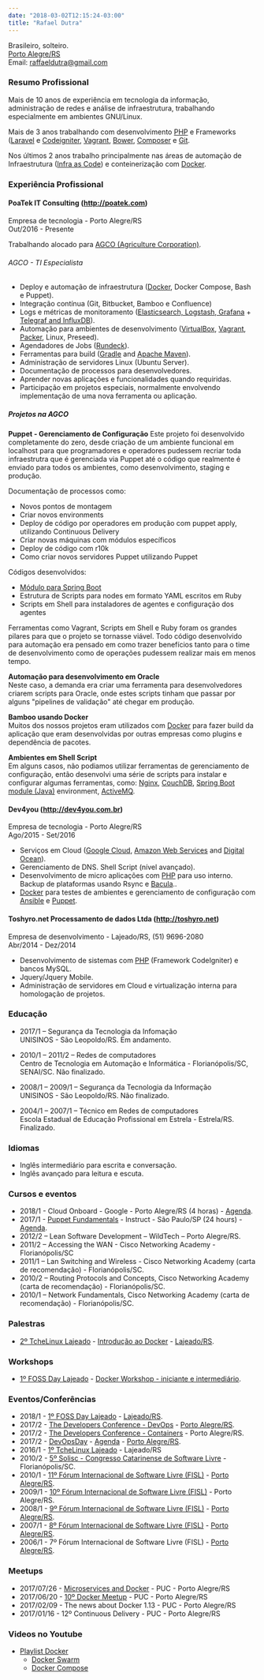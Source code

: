 ```yaml
---
date: "2018-03-02T12:15:24-03:00"
title: "Rafael Dutra"
---
```


Brasileiro, solteiro.  
<a href="https://goo.gl/maps/La8zQp6nXjp" target="_blank">Porto Alegre/RS</a>  
Email: <a href="mailto:raffaeldutra@gmail.com?Subject=Contato%20via%20site" target="_blank">raffaeldutra@gmail.com</a>  

### Resumo Profissional
Mais de 10 anos de experiência em tecnologia da informação, administração de redes e análise de infraestrutura, trabalhando especialmente em ambientes GNU/Linux.

Mais de 3 anos trabalhando com desenvolvimento [PHP](https://secure.php.net) e Frameworks ([Laravel](https://laravel.com) e [Codeigniter](https://codeigniter.com), [Vagrant](https://www.vagrantup.com), [Bower](https://bower.io), [Composer](https://getcomposer.org) e [Git](https://git-scm.com).

Nos últimos 2 anos trabalho principalmente nas áreas de automação de Infraestrutura ([Infra as Code](https://en.wikipedia.org/wiki/Infrastructure_as_Code)) e conteinerização com [Docker](https://www.docker.com).

### Experiência Profissional
#### PoaTek IT Consulting (http://poatek.com)
Empresa de tecnologia - Porto Alegre/RS  
Out/2016 - Presente

Trabalhando alocado para [AGCO (Agriculture Corporation)](http://www.agcocorp.com).

###### AGCO - TI Especialista
* Deploy e automação de infraestrutura ([Docker](https://www.docker.com), Docker Compose, Bash e Puppet).
* Integração contínua (Git, Bitbucket, Bamboo e Confluence)
* Logs e métricas de monitoramento ([Elasticsearch, Logstash, Grafana](https://www.elastic.co) + [Telegraf and InfluxDB](https://www.influxdata.com)).
* Automação para ambientes de desenvolvimento ([VirtualBox](https://www.virtualbox.org), [Vagrant](https://www.vagrantup.com), [Packer](https://github.com/raffaeldutra/packer), Linux, Preseed).
* Agendadores de Jobs ([Rundeck](http://rundeck.org)).
* Ferramentas para build ([Gradle](https://gradle.org) and [Apache Maven](https://maven.apache.org)).
* Administração de servidores Linux (Ubuntu Server).
* Documentação de processos para desenvolvedores.
* Aprender novas aplicações e funcionalidades quando requiridas.
* Participação em projetos especiais, normalmente envolvendo implementação de uma nova ferramenta ou aplicação.

##### Projetos na AGCO
**Puppet - Gerenciamento de Configuração**
Este projeto foi desenvolvido completamente do zero, desde criação de um ambiente funcional em localhost para que programadores e operadores pudessem recriar toda infraestrutra que é gerenciada via Puppet até o código que realmente é enviado para todos os ambientes, como desenvolvimento, staging e produção.

Documentação de processos como:

* Novos pontos de montagem
* Criar novos environments
* Deploy de código por operadores em produção com puppet apply, utilizando Continuous Delivery
* Criar novas máquinas com módulos específicos
* Deploy de código com r10k
* Como criar novos servidores Puppet utilizando Puppet

Códigos desenvolvidos:

* [Módulo para Spring Boot](https://projects.spring.io/spring-boot)
* Estrutura de Scripts para nodes em formato YAML escritos em Ruby
* Scripts em Shell para instaladores de agentes e configuração dos agentes

Ferramentas como Vagrant, Scripts em Shell e Ruby foram os grandes pilares para que o projeto se tornasse viável.
Todo código desenvolvido para automação era pensado em como trazer benefícios tanto para o time de desenvolvimento como de
operações pudessem realizar mais em menos tempo.

**Automação para desenvolvimento em Oracle**  
Neste caso, a demanda era criar uma ferramenta para desenvolvedores criarem scripts para Oracle, onde estes scripts tinham que passar por alguns "pipelines de validação" até chegar em produção.

**Bamboo usando Docker**  
Muitos dos nossos projetos eram utilizados com [Docker](https://www.docker.com) para fazer build da aplicação que eram desenvolvidas por outras empresas como plugins e dependência de pacotes.

**Ambientes em Shell Script**  
Em alguns casos, não podiamos utilizar ferramentas de gerenciamento de configuração, então desenvolvi uma série de scripts para instalar e configurar algumas ferramentas, como: [Nginx](https://nginx.org), [CouchDB](http://couchdb.apache.org), [Spring Boot module (Java)](https://projects.spring.io/spring-boot) environment, [ActiveMQ](http://activemq.apache.org).

#### Dev4you (http://dev4you.com.br)
Empresa de tecnologia - Porto Alegre/RS  
Ago/2015 - Set/2016

* Serviços em Cloud ([Google Cloud](https://cloud.google.com), [Amazon Web Services](https://aws.amazon.com) and [Digital Ocean](https://www.digitalocean.com)).
* Gerenciamento de DNS. Shell Script (nível avançado).
* Desenvolvimento de micro aplicações com [PHP](https://secure.php.net) para uso interno. Backup de plataformas usando Rsync e [Bacula](http://blog.bacula.org)..
* [Docker](https://www.docker.com) para testes de ambientes e gerenciamento de configuração com [Ansible](https://www.ansible.com) e [Puppet](https://puppet.com).

#### Toshyro.net Processamento de dados Ltda (http://toshyro.net)
Empresa de desenvolvimento - Lajeado/RS, (51) 9696-2080  
Abr/2014 - Dez/2014

* Desenvolvimento de sistemas com [PHP](https://secure.php.net) (Framework CodeIgniter) e bancos MySQL.
* Jquery/Jquery Mobile.
* Administração de servidores em Cloud e virtualização interna para homologação de projetos.

### Educação
* 2017/1 – Segurança da Tecnologia da Infomação  
UNISINOS - São Leopoldo/RS. Em andamento.

* 2010/1 – 2011/2 – Redes de computadores  
Centro de Tecnologia em Automação e Informática - Florianópolis/SC, SENAI/SC. Não finalizado.

* 2008/1 – 2009/1 – Segurança da Tecnologia da Informação  
UNISINOS - São Leopoldo/RS. Não finalizado.

* 2004/1 – 2007/1 – Técnico em Redes de computadores  
Escola Estadual de Educação Profissional em Estrela - Estrela/RS. Finalizado.

### Idiomas
* Inglês intermediário para escrita e conversação.  
* Inglês avançado para leitura e escuta.

### Cursos e eventos

* 2018/1 - Cloud Onboard - Google - Porto Alegre/RS (4 horas) - [Agenda](/ptbr/page/cv/training/google/cloud).
* 2017/1 - [Puppet Fundamentals](https://drive.google.com/file/d/0B51KxqHg_vABa1ZOWmZVX1loMjA/view?usp=sharing) - Instruct - São Paulo/SP (24 hours) - [Agenda](/page/cv/training/puppet/fundamentals).
* 2012/2 – Lean Software Development – WildTech – Porto Alegre/RS.
* 2011/2 – Accessing the WAN - Cisco Networking Academy - Florianópolis/SC
* 2011/1 – Lan Switching and Wireless - Cisco Networking Academy (carta de recomendação) - Florianópolis/SC.
* 2010/2 – Routing Protocols and Concepts, Cisco Networking Academy (carta de recomendação) - Florianópolis/SC.
* 2010/1 – Network Fundamentals, Cisco Networking Academy (carta de recomendação) - Florianópolis/SC.

### Palestras
* [2º TcheLinux Lajeado](https://photos.app.goo.gl/9Gq9lj3kG31GXsOf1) - [Introdução ao Docker](https://docs.google.com/presentation/d/18EOq9hOQa7EaxNA8B9iWXEpPbnfERFvvenFQW7dJ1Kw/edit?usp=sharing) - [Lajeado/RS](https://goo.gl/photos/asMU6zYa43cSgk3B6).

### Workshops
* [1º FOSS Day Lajeado](https://photos.app.goo.gl/FWk2jyLJqQA9FnIv2) - [Docker Workshop - iniciante e intermediário](https://docs.google.com/presentation/d/1Cni-MyFmhhb74Xco1KA1pO-aqwFVMuu7bOKvkjg1dZ4/edit?usp=sharing).

### Eventos/Conferências
* 2018/1 - [1º FOSS Day Lajeado](https://drive.google.com/file/d/1cCh2VtTjxqU0JApey-68VaMeV5o9MmYH/view?usp=sharing) - [Lajeado/RS](https://photos.app.goo.gl/FWk2jyLJqQA9FnIv2).
* 2017/2 - [The Developers Conference - DevOps](https://drive.google.com/open?id=1Y1-Y814ZAfiMFRvh3koKPRZNLqbEQJTi) - [Porto Alegre/RS](https://photos.app.goo.gl/Zb8twfRP5FriYZjA2).
* 2017/2 - [The Developers Conference - Containers](https://drive.google.com/open?id=14E-KturDexfAsZz-RQUYKPMOHI2Ny6ZO) - Porto Alegre/RS.
* 2017/2 - [DevOpsDay](https://drive.google.com/file/d/0B51KxqHg_vABTmJSX3hCalZnU2s/view?usp=sharing) - [Agenda](http://poa.devopsdays.com.br/#programacao) - [Porto Alegre/RS](https://goo.gl/photos/Y85CFFJczHamSA8J8).
* 2016/1 - [1º TcheLinux Lajeado](https://goo.gl/photos/LDU37mWwkTgLAGUb6) - Lajeado/RS
* 2010/2 - [5º Solisc - Congresso Catarinense de Software Livre](https://drive.google.com/open?id=0B51KxqHg_vABaUpqWXlSbTdGVUk) - Florianópolis/SC.
* 2010/1 - [11º Fórum Internacional de Software Livre (FISL)](https://drive.google.com/open?id=0B51KxqHg_vABZk04NnZGcGRfQlU) - [Porto Alegre/RS](https://photos.app.goo.gl/WHuBv3F67X4SBSl33).
* 2009/1 - [10º Fórum Internacional de Software Livre (FISL)](https://drive.google.com/open?id=0B51KxqHg_vABUmtHd29IYnN1Z1U) - Porto Alegre/RS.
* 2008/1 - [9º Fórum Internacional de Software Livre (FISL)](https://drive.google.com/open?id=0B51KxqHg_vABeE51Y1NxZXI5MzQ) - [Porto Alegre/RS](https://photos.app.goo.gl/TR3X05ZakoBJgdJL2).
* 2007/1 - [8º Fórum Internacional de Software Livre (FISL)](https://drive.google.com/open?id=0B51KxqHg_vABOXVRQjFENS1WMW8) - [Porto Alegre/RS](https://photos.app.goo.gl/rY3smS8hdX1sSWXX2).
* 2006/1 - 7º Fórum Internacional de Software Livre (FISL) - [Porto Alegre/RS](https://photos.app.goo.gl/NpqQjDqEZOVkeMKf1).

### Meetups
* 2017/07/26 - [Microservices and Docker](https://goo.gl/photos/fVRhgNttZdAj5UPy9) - PUC - Porto Alegre/RS
* 2017/06/20 - [10º Docker Meetup](https://goo.gl/photos/gDKB6pbEszNDwmXk9) - PUC - Porto Alegre/RS
* 2017/02/09 - The news about Docker 1.13 - PUC - Porto Alegre/RS
* 2017/01/16 - 12º Continuous Delivery - PUC - Porto Alegre/RS

### Videos no Youtube
* [Playlist Docker](https://www.youtube.com/watch?v=jXqfY0Nn53Q&list=PLZJThJjvPpHlgV4AjZDstipTZhEuV_OIz)
    * [Docker Swarm](https://www.youtube.com/watch?v=jXqfY0Nn53Q)
    * [Docker Compose](https://www.youtube.com/watch?v=d6Z4jFSWVBo)
